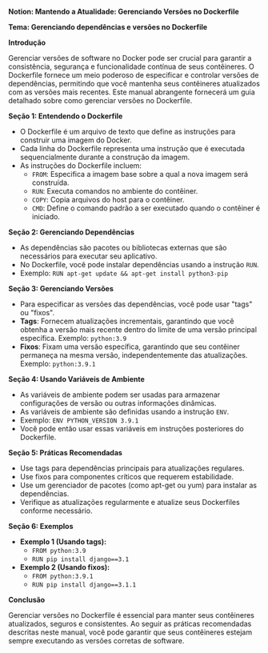 **Notion: Mantendo a Atualidade: Gerenciando Versões no Dockerfile**

**Tema: Gerenciando dependências e versões no Dockerfile**

**Introdução**

Gerenciar versões de software no Docker pode ser crucial para garantir a consistência, segurança e funcionalidade contínua de seus contêineres. O Dockerfile fornece um meio poderoso de especificar e controlar versões de dependências, permitindo que você mantenha seus contêineres atualizados com as versões mais recentes. Este manual abrangente fornecerá um guia detalhado sobre como gerenciar versões no Dockerfile.

**Seção 1: Entendendo o Dockerfile**

- O Dockerfile é um arquivo de texto que define as instruções para construir uma imagem do Docker.
- Cada linha do Dockerfile representa uma instrução que é executada sequencialmente durante a construção da imagem.
- As instruções do Dockerfile incluem:
  - `FROM`: Especifica a imagem base sobre a qual a nova imagem será construída.
  - `RUN`: Executa comandos no ambiente do contêiner.
  - `COPY`: Copia arquivos do host para o contêiner.
  - `CMD`: Define o comando padrão a ser executado quando o contêiner é iniciado.

**Seção 2: Gerenciando Dependências**

- As dependências são pacotes ou bibliotecas externas que são necessários para executar seu aplicativo.
- No Dockerfile, você pode instalar dependências usando a instrução `RUN`.
- Exemplo: `RUN apt-get update && apt-get install python3-pip`

**Seção 3: Gerenciando Versões**

- Para especificar as versões das dependências, você pode usar "tags" ou "fixos".
- **Tags**: Fornecem atualizações incrementais, garantindo que você obtenha a versão mais recente dentro do limite de uma versão principal específica. Exemplo: `python:3.9`
- **Fixos**: Fixam uma versão específica, garantindo que seu contêiner permaneça na mesma versão, independentemente das atualizações. Exemplo: `python:3.9.1`

**Seção 4: Usando Variáveis de Ambiente**

- As variáveis de ambiente podem ser usadas para armazenar configurações de versão ou outras informações dinâmicas.
- As variáveis de ambiente são definidas usando a instrução `ENV`.
- Exemplo: `ENV PYTHON_VERSION 3.9.1`
- Você pode então usar essas variáveis em instruções posteriores do Dockerfile.

**Seção 5: Práticas Recomendadas**

- Use tags para dependências principais para atualizações regulares.
- Use fixos para componentes críticos que requerem estabilidade.
- Use um gerenciador de pacotes (como apt-get ou yum) para instalar as dependências.
- Verifique as atualizações regularmente e atualize seus Dockerfiles conforme necessário.

**Seção 6: Exemplos**

- **Exemplo 1 (Usando tags):**
  - `FROM python:3.9`
  - `RUN pip install django==3.1`
- **Exemplo 2 (Usando fixos):**
  - `FROM python:3.9.1`
  - `RUN pip install django==3.1.1`

**Conclusão**

Gerenciar versões no Dockerfile é essencial para manter seus contêineres atualizados, seguros e consistentes. Ao seguir as práticas recomendadas descritas neste manual, você pode garantir que seus contêineres estejam sempre executando as versões corretas de software.